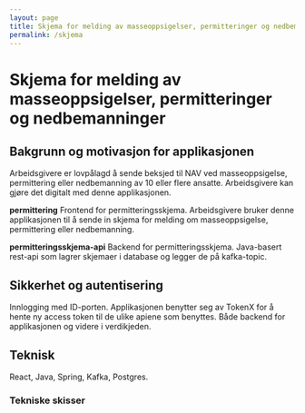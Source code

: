 ```yaml
---
layout: page
title: Skjema for melding av masseoppsigelser, permitteringer og nedbemanninger
permalink: /skjema
---
```

# Skjema for melding av masseoppsigelser, permitteringer og nedbemanninger

## Bakgrunn og motivasjon for applikasjonen
Arbeidsgivere er lovpålagd å sende beksjed til NAV ved masseoppsigelse, permittering eller nedbemanning av 10 eller flere ansatte. Arbeidsgivere kan gjøre det digitalt med denne applikasjonen.

**permittering**
Frontend for permitteringsskjema. Arbeidsgivere bruker denne applikasjonen til å sende in skjema for melding om masseoppsigelse, permittering eller nedbemanning.

**permitteringsskjema-api**
Backend for permitteringsskjema. Java-basert rest-api som lagrer skjemaer i database og legger de på kafka-topic.

## Sikkerhet og autentisering
Innlogging med ID-porten. Applikasjonen benytter seg av TokenX for å hente ny access token til de ulike apiene som benyttes. Både backend for applikasjonen og videre i verdikjeden.
## Teknisk
React, Java, Spring, Kafka, Postgres. 

### Tekniske skisser
